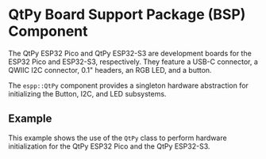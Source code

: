 # QtPy Board Support Package (BSP) Component 

The QtPy ESP32 Pico and QtPy ESP32-S3 are development boards for the ESP32 Pico
and ESP32-S3, respectively. They feature a USB-C connector, a QWIIC I2C
connector, 0.1" headers, an RGB LED, and a button.

The `espp::QtPy` component provides a singleton hardware abstraction for
initializing the Button, I2C, and LED subsystems.

## Example

This example shows the use of the `QtPy` class to perform hardware
initialization for the QtPy ESP32 Pico and the QtPy ESP32-S3.
